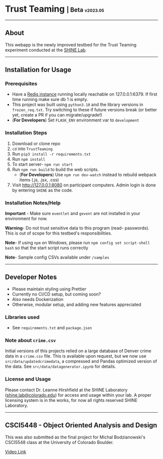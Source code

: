 # Trust Teaming <small><small>| Beta <small><small>v2023.05</small></small></small></small>

---

## About

This webapp is the newly improved testbed for the Trust Teaming experiment
conducted at the [SHINE Lab](https://shinelaboratory.com).

---

## Installation for Usage

### Prerequisites

-   Have a [Redis instance](https://redis.io/topics/quickstart) running locally
    reachable on 127.0.0.1:6379. If first time running make sure db 1 is empty.
-   This project was built using `python3.10` and the library versions in
    `frozen_req.txt`. Try switching to these if future versions break (or better
    yet, create a PR if you can migrate/upgrade!)
-   (**For Developers**) Set `FLASK_ENV` environment var to `development`

### Installation Steps

1. Download or clone repo
2. `cd` into `TrustTeaming`
3. Run `pip3 install -r requirements.txt`
4. Run `npm install`
5. To start server- `npm run start`
6. Run `npm run build` to build the web scripts.
    - (**For Developers**) Use `npm run dev-watch` instead to rebuild webpack
      items (.js, .jsx, .css)
7. Visit http://127.0.0.1:8080 on participant computers. Admin login is done by
   entering `SHINE` as the code.

### Installation Notes/Help

**Important** - Make sure `eventlet` and `gevent` are not installed in your
environment for now.

**Warning**- Do not trust sensitive data to this program (read- passwords). This
is out of scope for this testbed's responsibilities.

**Note**- If using `npm` on Windows, please run
`npm config set script-shell bash` so that the start script runs correctly

**Note**- Sample config CSVs available under `/samples`

---

## Developer Notes

-   Please maintain styling using Prettier
-   Currently no CI/CD setup, but coming soon?
-   Also needs Dockerization
-   Otherwise, modular setup, and adding new features appreciated

### Libraries used

-   See `requirements.txt` and `package.json`

### Note about `crime.csv`

Initial versions of this projects relied on a large database of Denver crime
data in a `crime.csv` file. This is available upon request, but we now use
`src/data/updatedcrimedata`, a compressed and Pandas optimized version of the
data. See `src/data/datagenerator.ipynb` for details.

### License and Usage

Please contact Dr. Leanne Hirshfield at the SHINE Laboratory
([shine.lab@colorado.edu](mailto:shine.lab@colorado.edu)) for access and usage
within your lab. A proper licensing system is in the works, for now all rights
reserved SHINE Laboratory.

---

## CSCI5448 - Object Oriented Analysis and Design

This was also submitted as the final project for Michal Bodzianowski's CSCI5548
class at the University of Colorado Boulder.

[Video Link](https://youtu.be/FspU1g7ndOk)
